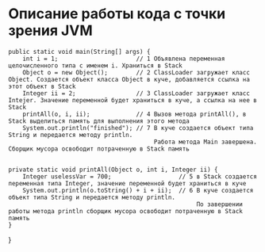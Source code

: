 # Описание работы кода с точки зрения JVM

    public static void main(String[] args) {
        int i = 1;                      // 1 Объявлена переменная целочисленного типа с именем i. Храниться в Stack
        Object o = new Object();        // 2 ClassLoader загружает класс Object. Создается объект класса Object в куче, добавляется ссылка на этот объект в Stack
        Integer ii = 2;                 // 3 ClassLoader загружает класс Intejer. Значение переменной будет храниться в куче, а ссылка на нее в Stack
        printAll(o, i, ii);             // 4 Вызов метода printAll(), в Stack выделиться память для выполнения этого метода
        System.out.println("finished"); // 7 В куче создается объект типа String и передается методу println. 
                                             Работа метода Main завершена. Сборщик мусора освободит потраченную в Stack память
    

    private static void printAll(Object o, int i, Integer ii) {
        Integer uselessVar = 700;                   // 5 в Stack создается переменная типа Integer, значение переменной будет храниться в куче
        System.out.println(o.toString() + i + ii);  // 6 В куче создается объект типа String и передается методу println. 
                                                         По завершении работы метода println сборщик мусора освободит потраченную в Stack память
    }
}
